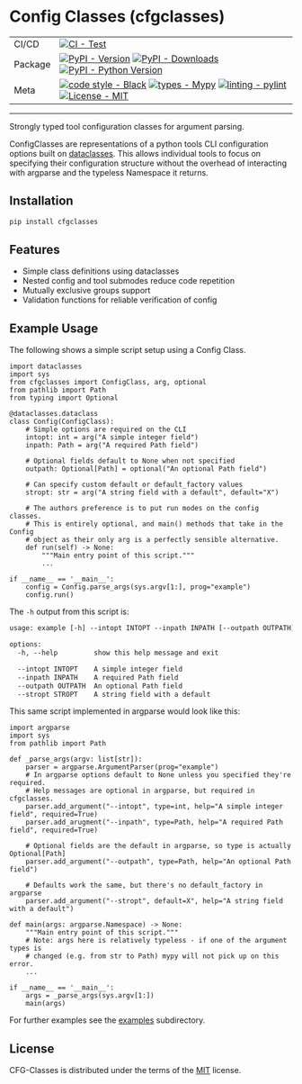 # Config Classes (cfgclasses)

| | |
| --- | --- |
| CI/CD | [![CI - Test](https://github.com/ollij93/cfgclasses/actions/workflows/python.yml/badge.svg)](https://github.com/ollij93/cfgclasses/actions/workflows/python.yml) |
| Package | [![PyPI - Version](https://img.shields.io/pypi/v/cfgclasses.svg?logo=pypi&label=PyPI&logoColor=gold)](https://pypi.org/project/cfgclasses/) [![PyPI - Downloads](https://img.shields.io/pypi/dm/cfgclasses.svg?color=blue&label=Downloads&logo=pypi&logoColor=gold)](https://pypi.org/project/cfgclasses/) [![PyPI - Python Version](https://img.shields.io/pypi/pyversions/cfgclasses.svg?logo=python&label=Python&logoColor=gold)](https://pypi.org/project/cfgclasses/) |
| Meta | [![code style - Black](https://img.shields.io/badge/code%20style-black-000000.svg)](https://github.com/psf/black) [![types - Mypy](https://img.shields.io/badge/types-Mypy-blue.svg)](https://github.com/python/mypy) [![linting - pylint](https://img.shields.io/badge/lint-pylint-blue.svg)](https://github.com/pylint-dev/pylint) [![License - MIT](https://img.shields.io/badge/license-MIT-9400d3.svg)](https://spdx.org/licenses/) |

-----

Strongly typed tool configuration classes for argument parsing.

ConfigClasses are representations of a python tools CLI configuration options built on [dataclasses](https://docs.python.org/3/library/dataclasses.html). This allows individual tools to focus on specifying their configuration structure without the overhead of interacting with argparse and the typeless Namespace it returns.

## Installation

```sh
pip install cfgclasses
```

## Features

* Simple class definitions using dataclasses
* Nested config and tool submodes reduce code repetition
* Mutually exclusive groups support
* Validation functions for reliable verification of config

## Example Usage

The following shows a simple script setup using a Config Class.

```python3
import dataclasses
import sys
from cfgclasses import ConfigClass, arg, optional
from pathlib import Path
from typing import Optional

@dataclasses.dataclass
class Config(ConfigClass):
    # Simple options are required on the CLI
    intopt: int = arg("A simple integer field")
    inpath: Path = arg("A required Path field")

    # Optional fields default to None when not specified
    outpath: Optional[Path] = optional("An optional Path field")

    # Can specify custom default or default_factory values
    stropt: str = arg("A string field with a default", default="X")

    # The authors preference is to put run modes on the config classes.
    # This is entirely optional, and main() methods that take in the Config
    # object as their only arg is a perfectly sensible alternative.
    def run(self) -> None:
        """Main entry point of this script."""
        ...

if __name__ == '__main__':
    config = Config.parse_args(sys.argv[1:], prog="example")
    config.run()
```

The `-h` output from this script is:

```txt
usage: example [-h] --intopt INTOPT --inpath INPATH [--outpath OUTPATH] [--stropt STROPT]

options:
  -h, --help         show this help message and exit

  --intopt INTOPT    A simple integer field
  --inpath INPATH    A required Path field
  --outpath OUTPATH  An optional Path field
  --stropt STROPT    A string field with a default
```

This same script implemented in argparse would look like this:

```python3
import argparse
import sys
from pathlib import Path

def _parse_args(argv: list[str]):
    parser = argparse.ArgumentParser(prog="example")
    # In argparse options default to None unless you specified they're required.
    # Help messages are optional in argparse, but required in cfgclasses.
    parser.add_argument("--intopt", type=int, help="A simple integer field", required=True)
    parser.add_arugment("--inpath", type=Path, help="A required Path field", required=True)

    # Optional fields are the default in argparse, so type is actually Optional[Path]
    parser.add_argument("--outpath", type=Path, help="An optional Path field")

    # Defaults work the same, but there's no default_factory in argparse
    parser.add_argument("--stropt", default=X", help="A string field with a default")

def main(args: argparse.Namespace) -> None:
    """Main entry point of this script."""
    # Note: args here is relatively typeless - if one of the argument types is
    # changed (e.g. from str to Path) mypy will not pick up on this error.
    ...

if __name__ == '__main__':
    args = _parse_args(sys.argv[1:])
    main(args)

```

For further examples see the [examples](examples) subdirectory.

## License

CFG-Classes is distributed under the terms of the [MIT](LICENSE) license.
